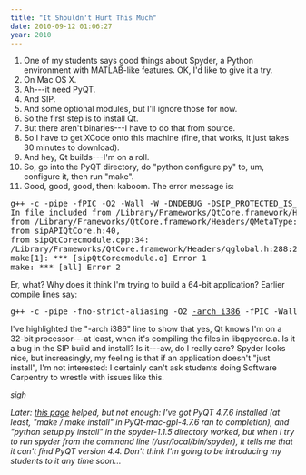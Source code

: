 ```yaml
---
title: "It Shouldn't Hurt This Much"
date: 2010-09-12 01:06:27
year: 2010
---
```

<ol>
	<li>One of my students says good things about Spyder, a Python environment with MATLAB-like features. OK, I'd like to give it a try.</li>
	<li>On Mac OS X.</li>
	<li>Ah---it need PyQT.</li>
	<li>And SIP.</li>
	<li>And some optional modules, but I'll ignore those for now.</li>
	<li>So the first step is to install Qt.</li>
	<li>But there aren't binaries---I have to do that from source.</li>
	<li>So I have to get XCode onto this machine (fine, that works, it just takes 30 minutes to download).</li>
	<li>And hey, Qt builds---I'm on a roll.</li>
	<li>So, go into the PyQT directory, do "python configure.py" to, um, configure it, then run "make".</li>
	<li>Good, good, good, then: kaboom. The error message is:</li>
</ol>
<pre>g++ -c -pipe -fPIC -O2 -Wall -W -DNDEBUG -DSIP_PROTECTED_IS_PUBLIC -Dprotected=public -DQT_NO_DEBUG -DQT_CORE_LIB -I. -I/Users/gregwilson/PyQt-mac-gpl-4.7.6/qpy/QtCore -I/System/Library/Frameworks/Python.framework/Versions/2.6/include/python2.6 -I/mkspecs/macx-g++ -I/Library/Frameworks/QtCore.framework/Headers -I/usr/include -F/Users/gregwilson/PyQt-mac-gpl-4.7.6/qpy/QtCore -F/Library/Frameworks -o sipQtCorecmodule.o sipQtCorecmodule.cpp
In file included from /Library/Frameworks/QtCore.framework/Headers/qmetatype.h:45,
from /Library/Frameworks/QtCore.framework/Headers/QMetaType:1,
from sipAPIQtCore.h:40,
from sipQtCorecmodule.cpp:34:
/Library/Frameworks/QtCore.framework/Headers/qglobal.h:288:2: error: #error "You are building a 64-bit application, but using a 32-bit version of Qt. Check your build configuration."
make[1]: *** [sipQtCorecmodule.o] Error 1
make: *** [all] Error 2</pre>
Er, what? Why does it think I'm trying to build a 64-bit application? Earlier compile lines say:
<pre>g++ -c -pipe -fno-strict-aliasing -O2 <span style="text-decoration: underline;">-arch i386</span> -fPIC -Wall -W -DQT_NO_DEBUG -DQT_GUI_LIB -DQT_CORE_LIB -DQT_SHARED -I/usr/local/Qt4.6/mkspecs/macx-g++ -I. -I/Library/Frameworks/QtCore.framework/Versions/4/Headers -I/usr/include/QtCore -I/Library/Frameworks/QtGui.framework/Versions/4/Headers -I/usr/include/QtGui -I/usr/include -I/System/Library/Frameworks/Python.framework/Versions/2.6/include/python2.6 -I../../QtCore -I. -I. -F/Library/Frameworks -o moc_qpycore_pyqtproxy.o moc_qpycore_pyqtproxy.cpp</pre>
I've highlighted the "-arch i386" line to show that yes, Qt knows I'm on a 32-bit processor---at least, when it's compiling the files in libqpycore.a. Is it a bug in the SIP build and install? Is it---aw, do I really care? Spyder looks nice, but increasingly, my feeling is that if an application doesn't "just install", I'm not interested: I certainly can't ask students doing Software Carpentry to wrestle with issues like this.

*sigh*

<em>Later: <a href="http://old.nabble.com/PyQt4,-Qt-on-osx-SnowLeopard-td26394590.html">this page</a> helped, but not enough: I've got PyQT 4.7.6 installed (at least, "make / make install" in PyQt-mac-gpl-4.7.6 ran to completion), and "python setup.py install" in the spyder-1.1.5 directory worked, but when I try to run spyder from the command line (/usr/local/bin/spyder), it tells me that it can't find PyQT version 4.4. Don't think I'm going to be introducing my students to it any time soon...
</em>
